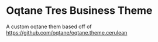 # Oqtane Tres Business Theme


A custom oqtane them based off of https://github.com/oqtane/oqtane.theme.cerulean